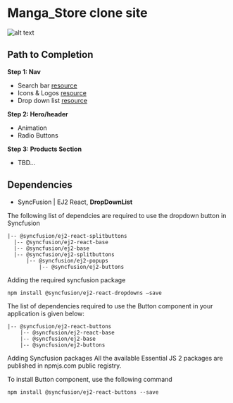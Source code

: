 # Manga_Store clone site
![alt text](https://soranews24.com/wp-content/uploads/sites/3/2013/04/p1050633.jpg)


## Path to Completion
**Step 1: Nav**
- Search bar 	[resource](https://plainenglish.io/blog/how-to-implement-a-search-bar-in-react-js)  
- Icons & Logos [resource](https://ej2.syncfusion.com/react/documentation/drop-down-button/icons)  
- Drop down list [resource](https://ej2.syncfusion.com/react/documentation/drop-down-button/icons)  
  
**Step 2: Hero/header**
- Animation
- Radio Buttons
  
**Step 3: Products Section**
- TBD...

## Dependencies
- SyncFusion | EJ2 React, **DropDownList**

The following list of dependcies are required to use the dropdown button in Syncfusion
  ```
  |-- @syncfusion/ej2-react-splitbuttons
    |-- @syncfusion/ej2-react-base
    |-- @syncfusion/ej2-base
    |-- @syncfusion/ej2-splitbuttons
        |-- @syncfusion/ej2-popups
            |-- @syncfusion/ej2-buttons
  ```

Adding the required syncfusion package
```
npm install @syncfusion/ej2-react-dropdowns –save
```

The list of dependencies required to use the Button component in your application is given below:

```
|-- @syncfusion/ej2-react-buttons
    |-- @syncfusion/ej2-react-base
    |-- @syncfusion/ej2-base
    |-- @syncfusion/ej2-buttons
```
Adding Syncfusion packages
All the available Essential JS 2 packages are published in npmjs.com public registry.

To install Button component, use the following command


```
npm install @syncfusion/ej2-react-buttons --save
```


